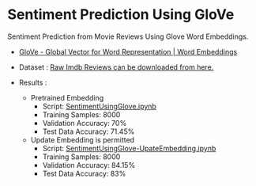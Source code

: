 # Sentiment Prediction Using GloVe
 Sentiment Prediction from Movie Reviews Using Glove Word Embeddings.

* [GloVe - Global Vector for Word Representation | Word Embeddings](<https://nlp.stanford.edu/projects/glove/>)

* Dataset : [Raw Imdb Reviews can be downloaded from here.](http://mng.bz/0tIo)
* Results :
  * Pretrained Embedding
    * Script: [SentimentUsingGlove.ipynb](./SentimentUsingGlove.ipynb)
    * Training Samples: 8000
    * Validation Accuracy: 70%
    * Test Data Accuracy: 71.45%
  * Update Embedding is permitted
    * Script: [SentimentUsingGlove-UpateEmbedding.ipynb](./SentimentUsingGlove-UpateEmbedding.ipynb)
    * Training Samples: 8000
    * Validation Accuracy: 84.15%
    * Test Data Accuracy: 83%

